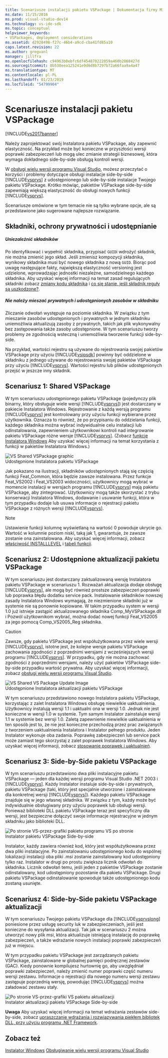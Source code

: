 ```yaml
---
title: Scenariusze instalacji pakietu VSPackage | Dokumentacja firmy Microsoft
ms.date: 11/15/2016
ms.prod: visual-studio-dev14
ms.technology: vs-ide-sdk
ms.topic: conceptual
helpviewer_keywords:
- VSPackages, deployment considerations
ms.assetid: d2928498-f27c-46b4-a9cd-cba41fd85a10
caps.latest.revision: 22
ms.author: gregvanl
manager: jillfra
ms.openlocfilehash: c94963b0ebfc6df454870222059a460b2868427d
ms.sourcegitcommit: 8b538eea125241e9d6d8b7297b72a66faa9a4a47
ms.translationtype: MT
ms.contentlocale: pl-PL
ms.lasthandoff: 01/23/2019
ms.locfileid: "54799904"
---
```

# <a name="vspackage-setup-scenarios"></a>Scenariusze instalacji pakietu VSPackage
[!INCLUDE[vs2017banner](../../includes/vs2017banner.md)]

Należy zaprojektować swój Instalatora pakietu VSPackage, aby zapewnić elastyczność. Na przykład może być konieczne w przyszłości wersji poprawki zabezpieczeń lub mogą ulec zmianie strategii biznesowej, która wymaga dokładnego side-by-side obsługą kontroli wersji.  
  
 W [obsługi wielu wersji programu Visual Studio](../../extensibility/supporting-multiple-versions-of-visual-studio.md), możesz przeczytać o korzyści i problemy dotyczące obsługi instalacje side-by-side [!INCLUDE[vsprvs](../../includes/vsprvs-md.md)] z udostępnionego lub side-by-side instalacje Twojego pakietu VSPackage. Krótko mówiąc, pakietów VSPackage side-by-side zapewniają większą elastyczność do obsługi nowych funkcji [!INCLUDE[vsprvs](../../includes/vsprvs-md.md)].  
  
 Scenariusze omówione w tym temacie nie są tylko wybrane opcje, ale są przedstawione jako sugerowane najlepsze rozwiązanie.  
  
## <a name="components-privacy-and-sharing"></a>Składniki, ochrony prywatności i udostępnianie  
  
##### <a name="make-your-components-independent"></a>Uniezależnić składników  
 Po identyfikować i wypełnić składnika, przypisać `GUID`i wdrożyć składnik, nie można zmienić jego skład. Jeśli zmienisz kompozycji składnika, wynikowy składnika musi być nowego składnika z nową `GUID`. Biorąc pod uwagę następujące fakty, największą elastyczność versioning jest udzielone, wprowadzając jednostki niezależne, samodzielnego każdego składnika. Aby uzyskać więcej informacji na temat zasad regulujących składniki zobacz [zmiany kodu składnika](http://msdn.microsoft.com/library/aa367849\(VS.85\).aspx) i [co się stanie, jeśli składnik reguły są uszkodzone?](http://msdn.microsoft.com/library/aa372795\(VS.85\).aspx).  
  
##### <a name="do-not-mix-shared-and-private-resources-in-a-component"></a>Nie należy mieszać prywatnych i udostępnionych zasobów w składniku  
 Zliczanie odwołań występuje na poziomie składnika. W związku z tym mieszanie zasobów udostępnionych i prywatnych w jednym składniku uniemożliwia aktualizują zasoby z prywatnych, takich jak plik wykonywalny bez zastępowania także zasoby udostępnione. W tym scenariuszu tworzy problemy ze zgodnością wsteczną i uniemożliwia tworzenie funkcji side-by-side.  
  
 Na przykład, wartości rejestru są używane do rejestrowania swojej pakietów VSPackage przy użyciu [!INCLUDE[vsipsdk](../../includes/vsipsdk-md.md)] powinny być oddzielone w składniku z jednego używane do rejestrowania swojej pakietów VSPackage przy użyciu [!INCLUDE[vsprvs](../../includes/vsprvs-md.md)]. Wartości rejestru lub plików udostępnionych przejść w jeszcze inny składnik.  
  
## <a name="scenario-1-shared-vspackage"></a>Scenariusz 1: Shared VSPackage  
 W tym scenariuszu udostępnionego pakietu VSPackage (pojedynczy plik binarny, który obsługuje wiele wersji [!INCLUDE[vsprvs](../../includes/vsprvs-md.md)]) jest dostarczany w pakiecie Instalatora Windows. Rejestrowanie z każdą wersją programu [!INCLUDE[vsprvs](../../includes/vsprvs-md.md)] jest kontrolowany przy użyciu funkcji wybierane przez użytkownika. Oznacza to również, że po przypisaniu do oddzielania funkcji, każdego składnika można wybrać indywidualnie celu instalacji lub odinstalowania, zapewnieniem użytkownikowi kontroli nad integrowanie pakietu VSPackage różne wersje [!INCLUDE[vsprvs](../../includes/vsprvs-md.md)]. (Zobacz [funkcje Instalatora Windows](http://msdn.microsoft.com/library/aa372840\(VS.85\).aspx) Aby uzyskać więcej informacji na temat korzystania z funkcji w pakietów Instalatora Windows.)  
  
 ![VS Shared VSPackage graphic](../../extensibility/internals/media/vs-sharedpackage.gif "VS_SharedPackage")  
Udostępnione Instalatora pakietu VSPackage  
  
 Jak pokazano na ilustracji, składników udostępnionych stają się częścią funkcji Feat_Common, która będzie zawsze instalowana. Przez funkcje Feat_VS2002 i Feat_VS2003 widoczności, użytkownicy mogą wybrać w momencie instalacji w wersjach programu [!INCLUDE[vsprvs](../../includes/vsprvs-md.md)] mają pakietu VSPackage, aby zintegrować. Użytkownicy mogą także skorzystać z trybu konserwacji Instalatora Windows, dodawanie i usuwanie funkcji, która w tym przypadku dodaje lub usuwa informacje o rejestracji pakietu VSPackage z różnych wersji [!INCLUDE[vsprvs](../../includes/vsprvs-md.md)].  
  
> [!NOTE]
>  Ustawienie funkcji kolumnę wyświetlaną na wartość 0 powoduje ukrycie go. Wartość w kolumnie poziom niski, taką jak 1, gwarantuje, że zawsze zostanie ona zainstalowana. Aby uzyskać więcej informacji, zobacz [właściwość INSTALLLEVEL](http://msdn.microsoft.com/library/aa369536\(VS.85\).aspx) i [tabeli funkcji](http://msdn.microsoft.com/library/aa368585.aspx).  
  
## <a name="scenario-2-shared-vspackage-update"></a>Scenariusz 2: Udostępnione aktualizacji pakietu VSPackage  
 W tym scenariuszu jest dostarczany zaktualizowaną wersję Instalatora pakietu VSPackage w scenariuszu 1. Rozważań aktualizacja dodaje obsługę [!INCLUDE[vsprvs](../../includes/vsprvs-md.md)], ale mogą być również prostsze zabezpieczeń poprawki lub poprawka błędu dodatku service pack. Instalowanie składników nowszej zasady Instalatora Windows wymagają, że niezmienione składniki już w systemie nie są ponownie kopiowane. W takim przypadku system w wersji 1.0 już istnieje zastąpić aktualizowanego składnika Comp_MyVSPackage.dll i Pozwól użytkownikom wybrać, można dodać nowej funkcji Feat_VS2005 za jego pomocą Comp_VS2005_Reg składnika.  
  
> [!CAUTION]
>  Zawsze, gdy pakietu VSPackage jest współużytkowana przez wiele wersji [!INCLUDE[vsprvs](../../includes/vsprvs-md.md)], istotne jest, że kolejne wersje pakietu VSPackage zachowania zgodności z poprzednimi wersjami z wcześniejszych wersji programu [!INCLUDE[vsprvs](../../includes/vsprvs-md.md)]. W przypadku, gdy nie można zachować zgodności z poprzednimi wersjami, należy użyć pakietów VSPackage side-by-side przypadku wartość prywatna. Aby uzyskać więcej informacji, zobacz [obsługi wielu wersji programu Visual Studio](../../extensibility/supporting-multiple-versions-of-visual-studio.md).  
  
 ![VS Shared VS Package Update Image](../../extensibility/internals/media/vs-sharedpackageupdate.gif "VS_SharedPackageUpdate")  
Udostępnione Instalatora aktualizacji pakietu VSPackage  
  
 W tym scenariuszu przedstawiono nowego Instalatora pakietu VSPackage, korzystając z zalet Instalatora Windows obsługę niewielkie uaktualnienia. Użytkownicy instalują wersji 1.1 i uaktualni ona w wersji 1.0. Jednak nie jest konieczne w wersji 1.0 w systemie. Tym samym Instalator zainstaluje wersji 1.1 w systemie bez wersji 1.0. Zaletą zapewnienie niewielkie uaktualnienia w ten sposób jest to, że nie jest konieczne przechodzą przez prac związanych z tworzeniem uaktualnienia Instalatora i Instalator pełnego produktu. Jeden Instalator wykonuje oba zadania. Poprawkę zabezpieczeń lub service pack może zamiast tego skorzystaj z zalet poprawek Instalatora Windows. Aby uzyskać więcej informacji, zobacz [stosowanie poprawek i uaktualnień](http://msdn.microsoft.com/library/aa370579\(VS.85\).aspx).  
  
## <a name="scenario-3-side-by-side-vspackage"></a>Scenariusz 3: Side-by-Side pakietu VSPackage  
 W tym scenariuszu przedstawiono dwa pliki instalacyjne pakietu VSPackage — jeden dla każdej wersji programu Visual Studio .NET 2003 i [!INCLUDE[vsprvs](../../includes/vsprvs-md.md)]. Każdy Instalator instaluje side-by-side i prywatnych, pakietu VSPackage (taki, który jest specjalnie utworzone i zainstalowane dla konkretnej wersji [!INCLUDE[vsprvs](../../includes/vsprvs-md.md)]). Każdego pakietu VSPackage znajduje się w jego własnej składnika. W związku z tym, każdy może być indywidualnie obsługiwany przy użyciu poprawek lub obsługi wersji. Ponieważ biblioteki DLL pakietu VSPackage teraz jest specyficzny dla wersji, jest bezpieczne dołączyć swoje informacje rejestracyjne w jednym składniku jako biblioteki DLL.  
  
 ![Po stronie VS&#45;przez&#45;grafiki pakietu programu VS po stronie](../../extensibility/internals/media/vs-sbys-package.gif "VS_SbyS_Package")  
Instalator pakietu VSPackage Side-by-side  
  
 Instalator, każdy zawiera również kod, który jest współużytkowana przez dwa pliki instalacyjne. Po zainstalowaniu udostępnionego kodu do wspólnej lokalizacji instalacji oba pliki .msi zostanie zainstalowany kod udostępniony tylko raz. Instalator w drugi po prostu zwiększa licznik odwołań do składnika. Licznik odwołań temu, jeśli jeden z pakietów VSPackage zostanie odinstalowany, kod udostępniony pozostanie dla pakietu VSPackage. Drugi pakietu VSPackage odinstalowanie spowoduje także udostępnionego kodu zostaną usunięte.  
  
## <a name="scenario-4-side-by-side-vspackage-update"></a>Scenariusz 4: Side-by-Side pakietu VSPackage aktualizacji  
 W tym scenariuszu Twojego pakietu VSPackage dla [!INCLUDE[vsprvslong](../../includes/vsprvslong-md.md)] poniesione przez usługę security luk w zabezpieczeniach, jeśli jest konieczne do wysyłania aktualizacji. Tak jak w scenariuszu 2 można utworzyć nowy plik msi, która aktualizuje istniejącą instalację do poprawkę zabezpieczeń, a także wdrażanie nowych instalacji poprawki zabezpieczeń już w miejscu.  
  
 W tym przypadku pakietu VSPackage jest zarządzanych pakietu VSPackage, zainstalowane w globalnej pamięci podręcznej zestawów (GAC). Kiedy ponownie kompilujesz hurtownię go, aby uwzględniał poprawki zabezpieczeń, należy zmienić numer poprawki część numeru wersji zestawu. Informacje o rejestracji dla nowego numeru wersji zestawu zastępuje poprzednią wersję, powodując [!INCLUDE[vsprvs](../../includes/vsprvs-md.md)] można załadować zestawu stały.  
  
 ![Po stronie VS&#45;przez&#45;grafiki VS pakietu aktualizacji](../../extensibility/internals/media/vs-sbys-packageupdate.gif "VS_SbyS_PackageUpdate")  
Instalator aktualizacji pakietu VSPackage Side-by-side  
  
 **Uwaga** Aby uzyskać więcej informacji na temat wdrażania zestawów side-by-side, zobacz [upraszczanie wdrażania i rozwiązywania piekłem bibliotek DLL, przy użyciu programu .NET Framework](http://msdn.microsoft.com/library/ms973843.aspx).  
  
## <a name="see-also"></a>Zobacz też  
 [Instalator Windows](http://msdn.microsoft.com/library/cc185688\(VS.85\).aspx)   
 [Obsługiwanie wielu wersji programu Visual Studio](../../extensibility/supporting-multiple-versions-of-visual-studio.md)
